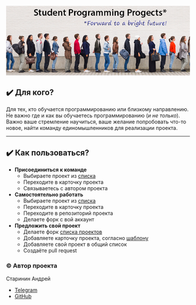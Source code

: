 ![logo](https://github.com/DeveloperCase/.github/blob/main/Logo.png)

## :heavy_check_mark: Для кого?

Для тех, кто обучается программированию или близкому направлению.
Не важно где и как вы обучаетесь программированию (*и не только*). Важно ваше стремление научиться, ваше желание попробовать что-то новое, найти команду единомышленников для реализации проекта.

***

## :heavy_check_mark: Как пользоваться?

- **Присоединиться к команде**
     -   Выбираете проект из [списка](https://github.com/StudentProgrammingProjects/SPP/blob/main/Projects.md)
     -   Переходите в карточку проекта
     -   Связываетесь с автором проекта
- **Самостоятельно работать**
     -   Выбираете проект из [списка](https://github.com/StudentProgrammingProjects/SPP/blob/main/Projects.md)
     -   Переходите в карточку проекта
     -   Переходите в репозиторий проекта
     -   Делаете форк с вой аккаунт
- **Предложить свой проект**
     -   Делаете форк [списка проектов](https://github.com/StudentProgrammingProjects/SPP/blob/main/Projects.md)
     -   Добавляете карточку проекта, согласно [шаблону](https://github.com/StudentProgrammingProjects/SPP/blob/main/template.md)
     -   Добавляете свой проект в общий список
     -   Создаёте pull request


### :copyright: Автор проекта
Старинин Андрей
- [Telegram](https://t.me/anst_foto)
- [GitHub](https://github.com/anst-foto)

